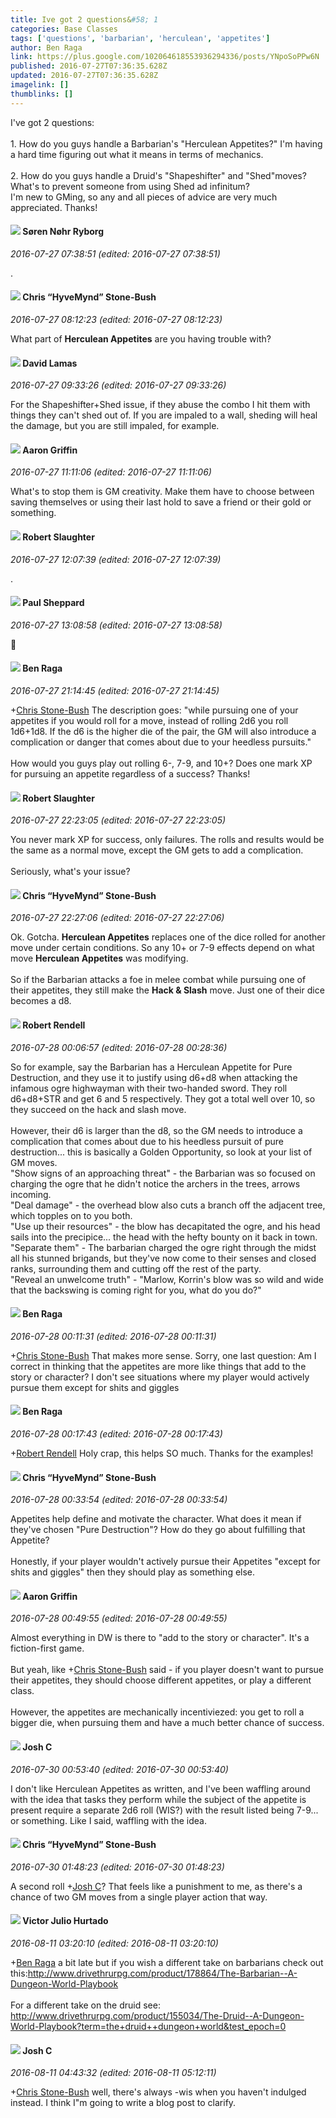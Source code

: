 ```yaml
---
title: Ive got 2 questions&#58; 1
categories: Base Classes
tags: ['questions', 'barbarian', 'herculean', 'appetites']
author: Ben Raga
link: https://plus.google.com/102064618553936294336/posts/YNpoSoPPw6N
published: 2016-07-27T07:36:35.628Z
updated: 2016-07-27T07:36:35.628Z
imagelink: []
thumblinks: []
---
```


I&#39;ve got 2 questions:<br /><br />1. How do you guys handle a Barbarian&#39;s &quot;Herculean Appetites?&quot; I&#39;m having a hard time figuring out what it means in terms of mechanics. <br /><br />2. How do you guys handle a Druid&#39;s &quot;Shapeshifter&quot; and &quot;Shed&quot;moves? What&#39;s to prevent someone from using Shed ad infinitum?<br />I&#39;m new to GMing, so any and all pieces of advice are very much appreciated. Thanks!
<div id='comment z12junpoiwiusnmxv04cipggumy5whurdhc'>
  <h4><img src='{{site.baseurl}}//images/avatars/117081493411060004605_photo.jpg'> Søren Nøhr Ryborg</h4>
      <p><cite>2016-07-27 07:38:51 (edited: 2016-07-27 07:38:51)</cite></p>
        <p>.</p>
</div>
        

<div id='comment z12junpoiwiusnmxv04cipggumy5whurdhc'>
  <h4><img src='{{site.baseurl}}//images/avatars/108053817066303198241_photo.jpg'> Chris “HyveMynd” Stone-Bush</h4>
      <p><cite>2016-07-27 08:12:23 (edited: 2016-07-27 08:12:23)</cite></p>
        <p>What part of <b>Herculean Appetites</b> are you having trouble with?</p>
</div>
        

<div id='comment z12junpoiwiusnmxv04cipggumy5whurdhc'>
  <h4><img src='{{site.baseurl}}//images/avatars/115553985934194269220_photo.jpg'> David Lamas</h4>
      <p><cite>2016-07-27 09:33:26 (edited: 2016-07-27 09:33:26)</cite></p>
        <p>For the Shapeshifter+Shed issue, if they abuse the combo I hit them with things they can&#39;t shed out of. If you are impaled to a wall, sheding will heal the damage, but you are still impaled, for example.</p>
</div>
        

<div id='comment z12junpoiwiusnmxv04cipggumy5whurdhc'>
  <h4><img src='{{site.baseurl}}//images/avatars/103667855585775066713_photo.jpg'> Aaron Griffin</h4>
      <p><cite>2016-07-27 11:11:06 (edited: 2016-07-27 11:11:06)</cite></p>
        <p>What&#39;s to stop them is GM creativity. Make them have to choose between saving themselves or using their last hold to save a friend or their gold or something.</p>
</div>
        

<div id='comment z12junpoiwiusnmxv04cipggumy5whurdhc'>
  <h4><img src='{{site.baseurl}}//images/avatars/106502497268683547167_photo.jpg'> Robert Slaughter</h4>
      <p><cite>2016-07-27 12:07:39 (edited: 2016-07-27 12:07:39)</cite></p>
        <p>.</p>
</div>
        

<div id='comment z12junpoiwiusnmxv04cipggumy5whurdhc'>
  <h4><img src='{{site.baseurl}}//images/avatars/104270786361487360726_photo.jpg'> Paul Sheppard</h4>
      <p><cite>2016-07-27 13:08:58 (edited: 2016-07-27 13:08:58)</cite></p>
        <p>📌</p>
</div>
        

<div id='comment z12junpoiwiusnmxv04cipggumy5whurdhc'>
  <h4><img src='{{site.baseurl}}//images/avatars/102064618553936294336_photo.jpg'> Ben Raga</h4>
      <p><cite>2016-07-27 21:14:45 (edited: 2016-07-27 21:14:45)</cite></p>
        <p><span class="proflinkWrapper"><span class="proflinkPrefix">+</span><a class="proflink" href="https://plus.google.com/108053817066303198241" oid="108053817066303198241">Chris Stone-Bush</a></span> The description goes: &quot;while pursuing one of your appetites if you would roll for a move, instead of rolling 2d6 you roll 1d6+1d8. If the d6 is the higher die of the pair, the GM will also introduce a complication or danger that comes about due to your heedless pursuits.&quot;<br /><br />How would you guys play out rolling 6-, 7-9, and 10+? Does one mark XP for pursuing an appetite regardless of a success? Thanks!</p>
</div>
        

<div id='comment z12junpoiwiusnmxv04cipggumy5whurdhc'>
  <h4><img src='{{site.baseurl}}//images/avatars/106502497268683547167_photo.jpg'> Robert Slaughter</h4>
      <p><cite>2016-07-27 22:23:05 (edited: 2016-07-27 22:23:05)</cite></p>
        <p>You never mark XP for success, only failures. The rolls and results would be the same as a normal move, except the GM gets to add a complication.<br /><br />Seriously, what&#39;s your issue?</p>
</div>
        

<div id='comment z12junpoiwiusnmxv04cipggumy5whurdhc'>
  <h4><img src='{{site.baseurl}}//images/avatars/108053817066303198241_photo.jpg'> Chris “HyveMynd” Stone-Bush</h4>
      <p><cite>2016-07-27 22:27:06 (edited: 2016-07-27 22:27:06)</cite></p>
        <p>Ok. Gotcha. <b>Herculean Appetites</b> replaces one of the dice rolled for another move under certain conditions. So any 10+ or 7-9 effects depend on what move <b>Herculean Appetites</b> was modifying.<br /><br />So if the Barbarian attacks a foe in melee combat while pursuing one of their appetites, they still make the <b>Hack &amp; Slash</b> move. Just one of their dice becomes a d8.</p>
</div>
        

<div id='comment z12junpoiwiusnmxv04cipggumy5whurdhc'>
  <h4><img src='{{site.baseurl}}//images/avatars/109791996665503926061_photo.jpg'> Robert Rendell</h4>
      <p><cite>2016-07-28 00:06:57 (edited: 2016-07-28 00:28:36)</cite></p>
        <p>So for example, say the Barbarian has a Herculean Appetite for Pure Destruction, and they use it to justify using d6+d8 when attacking the infamous ogre highwayman with their two-handed sword.  They roll d6+d8+STR and get 6 and 5 respectively.  They got a total well over 10, so they succeed on the hack and slash move.<br /><br />However, their d6 is larger than the d8, so the GM needs to introduce a complication that comes about due to his heedless pursuit of pure destruction... this is basically a Golden Opportunity, so look at your list of GM moves.<br />&quot;Show signs of an approaching threat&quot; - the Barbarian was so focused on charging the ogre that he didn&#39;t notice the archers in the trees, arrows incoming.<br />&quot;Deal damage&quot; - the overhead blow also cuts a branch off the adjacent tree, which topples on to you both.<br />&quot;Use up their resources&quot; - the blow has decapitated the ogre, and his head sails into the precipice... the head with the hefty bounty on it back in town.<br />&quot;Separate them&quot; - The barbarian charged the ogre right through the midst all his stunned brigands, but they&#39;ve now come to their senses and closed ranks, surrounding them and cutting off the rest of the party.<br />&quot;Reveal an unwelcome truth&quot; - &quot;Marlow, Korrin&#39;s blow was so wild and wide that the backswing is coming right for you, what do you do?&quot;</p>
</div>
        

<div id='comment z12junpoiwiusnmxv04cipggumy5whurdhc'>
  <h4><img src='{{site.baseurl}}//images/avatars/102064618553936294336_photo.jpg'> Ben Raga</h4>
      <p><cite>2016-07-28 00:11:31 (edited: 2016-07-28 00:11:31)</cite></p>
        <p><span class="proflinkWrapper"><span class="proflinkPrefix">+</span><a class="proflink" href="https://plus.google.com/108053817066303198241" oid="108053817066303198241">Chris Stone-Bush</a></span> That makes more sense. Sorry, one last question: Am I correct in thinking that the appetites are more like things that add to the story or character? I don&#39;t see situations where my player would actively pursue them except for shits and giggles</p>
</div>
        

<div id='comment z12junpoiwiusnmxv04cipggumy5whurdhc'>
  <h4><img src='{{site.baseurl}}//images/avatars/102064618553936294336_photo.jpg'> Ben Raga</h4>
      <p><cite>2016-07-28 00:17:43 (edited: 2016-07-28 00:17:43)</cite></p>
        <p><span class="proflinkWrapper"><span class="proflinkPrefix">+</span><a class="proflink" href="https://plus.google.com/109791996665503926061" oid="109791996665503926061">Robert Rendell</a></span> Holy crap, this helps SO much. Thanks for the examples!</p>
</div>
        

<div id='comment z12junpoiwiusnmxv04cipggumy5whurdhc'>
  <h4><img src='{{site.baseurl}}//images/avatars/108053817066303198241_photo.jpg'> Chris “HyveMynd” Stone-Bush</h4>
      <p><cite>2016-07-28 00:33:54 (edited: 2016-07-28 00:33:54)</cite></p>
        <p>Appetites help define and motivate the character. What does it mean if they&#39;ve chosen &quot;Pure Destruction&quot;? How do they go about fulfilling that Appetite?<br /><br />Honestly, if your player wouldn&#39;t actively pursue their Appetites &quot;except for shits and giggles&quot; then they should play as something else.</p>
</div>
        

<div id='comment z12junpoiwiusnmxv04cipggumy5whurdhc'>
  <h4><img src='{{site.baseurl}}//images/avatars/103667855585775066713_photo.jpg'> Aaron Griffin</h4>
      <p><cite>2016-07-28 00:49:55 (edited: 2016-07-28 00:49:55)</cite></p>
        <p>Almost everything in DW is there to &quot;add to the story or character&quot;. It&#39;s a fiction-first game.<br /><br />But yeah, like <span class="proflinkWrapper"><span class="proflinkPrefix">+</span><a class="proflink" href="https://plus.google.com/108053817066303198241" oid="108053817066303198241">Chris Stone-Bush</a></span> said - if you player doesn&#39;t want to pursue their appetites, they should choose different appetites, or play a different class.<br /><br />However, the appetites are mechanically incentiviezed: you get to roll a bigger die, when pursuing them and have a much better chance of success.</p>
</div>
        

<div id='comment z12junpoiwiusnmxv04cipggumy5whurdhc'>
  <h4><img src='{{site.baseurl}}//images/avatars/116622548736322802895_photo.jpg'> Josh C</h4>
      <p><cite>2016-07-30 00:53:40 (edited: 2016-07-30 00:53:40)</cite></p>
        <p>I don&#39;t like Herculean Appetites as written, and I&#39;ve been waffling around with the idea that tasks they perform while the subject of the appetite is present require a separate 2d6 roll (WIS?) with the result listed being 7-9... or something. Like I said, waffling with the idea.</p>
</div>
        

<div id='comment z12junpoiwiusnmxv04cipggumy5whurdhc'>
  <h4><img src='{{site.baseurl}}//images/avatars/108053817066303198241_photo.jpg'> Chris “HyveMynd” Stone-Bush</h4>
      <p><cite>2016-07-30 01:48:23 (edited: 2016-07-30 01:48:23)</cite></p>
        <p>A second roll <span class="proflinkWrapper"><span class="proflinkPrefix">+</span><a class="proflink" href="https://plus.google.com/116622548736322802895" oid="116622548736322802895">Josh C</a></span>? That feels like a punishment to me, as there&#39;s a chance of two GM moves from a single player action that way. </p>
</div>
        

<div id='comment z12junpoiwiusnmxv04cipggumy5whurdhc'>
  <h4><img src='{{site.baseurl}}//images/avatars/104881770392672110983_photo.jpg'> Victor Julio Hurtado</h4>
      <p><cite>2016-08-11 03:20:10 (edited: 2016-08-11 03:20:10)</cite></p>
        <p><span class="proflinkWrapper"><span class="proflinkPrefix">+</span><a class="proflink" href="https://plus.google.com/102064618553936294336" oid="102064618553936294336">Ben Raga</a></span> a bit late but if you wish a different take on barbarians check out this:<a href="http://www.drivethrurpg.com/product/178864/The-Barbarian--A-Dungeon-World-Playbook" class="ot-anchor">http://www.drivethrurpg.com/product/178864/The-Barbarian--A-Dungeon-World-Playbook</a><br /><br />For a different take on the druid see: <a href="http://www.drivethrurpg.com/product/155034/The-Druid--A-Dungeon-World-Playbook?term=the+druid++dungeon+world&amp;test_epoch=0" class="ot-anchor">http://www.drivethrurpg.com/product/155034/The-Druid--A-Dungeon-World-Playbook?term=the+druid++dungeon+world&amp;test_epoch=0</a><br /></p>
</div>
        

<div id='comment z12junpoiwiusnmxv04cipggumy5whurdhc'>
  <h4><img src='{{site.baseurl}}//images/avatars/116622548736322802895_photo.jpg'> Josh C</h4>
      <p><cite>2016-08-11 04:43:32 (edited: 2016-08-11 05:12:11)</cite></p>
        <p><span class="proflinkWrapper"><span class="proflinkPrefix">+</span><a class="proflink" href="https://plus.google.com/108053817066303198241" oid="108053817066303198241">Chris Stone-Bush</a></span> well, there&#39;s always -wis when you haven&#39;t indulged instead. I think I&quot;m going to write a blog post to clarify.</p>
</div>
        